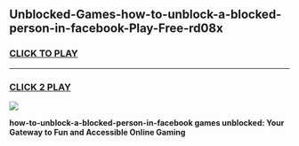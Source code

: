 
## Unblocked-Games-how-to-unblock-a-blocked-person-in-facebook-Play-Free-rd08x
<h3>
<a href="https://premium76.site?title=how-to-unblock-a-blocked-person-in-facebook&ref=18A1">CLICK TO PLAY</a></h3>
<hr>

<h3>
<a href="https://premium76.site?title=how-to-unblock-a-blocked-person-in-facebook&ref=18A1">CLICK 2 PLAY</a>
  
</h3>

<a href="https://premium76.site?title=how-to-unblock-a-blocked-person-in-facebook&ref=18A1"><img src="https://clearcache.store/games.png"></a>


**how-to-unblock-a-blocked-person-in-facebook games unblocked: Your Gateway to Fun and Accessible Online Gaming**
